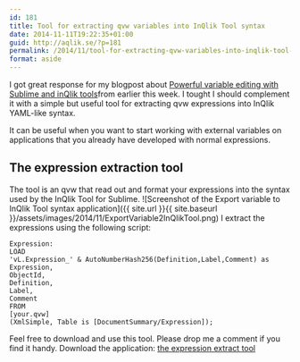 ```yaml
---
id: 181
title: Tool for extracting qvw variables into InQlik Tool syntax
date: 2014-11-11T19:22:35+01:00
guid: http://aqlik.se/?p=181
permalink: /2014/11/tool-for-extracting-qvw-variables-into-inqlik-tool-syntax/
format: aside
---
```

I got great response for my blogpost about <a href="{{ site.url }}{{ site.baseurl }}/2014/11/powerful-variable-editing-with-sublime-and-inqlik-tools"> Powerful variable editing with Sublime and inQlik tools</a>from earlier this week. I tought I should complement it with a simple but useful tool for extracting qvw expressions into InQlik YAML-like syntax.

It can be useful when you want to start working with external variables on applications that you already have developed with normal expressions.

## The expression extraction tool
The tool is an qvw that read out and format your expressions into the syntax used by the InQlik Tool for Sublime.
![Screenshot of the Export variable to InQlik Tool syntax application]({{ site.url }}{{ site.baseurl }}/assets/images/2014/11/ExportVariable2InQlikTool.png)
I extract the expressions using the following script:

`Expression:`   
`LOAD`   
`'vL.Expression_' & AutoNumberHash256(Definition,Label,Comment) as Expression,`    
`ObjectId,`     
`Definition,`    
`Label,`     
`Comment`     
`FROM`    
`[your.qvw]`    
`(XmlSimple, Table is [DocumentSummary/Expression]);`    

Feel free to download and use this tool. Please drop me a comment if you find it handy. Download the application: <a href="https://drive.google.com/file/d/0B5tB2ixIYVKbbFYzQUllNUtjY2M/view?usp=sharing">the expression extract tool</a>